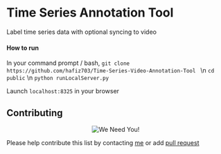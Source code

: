 # Time Series Annotation Tool

Label time series data with optional syncing to video 

#### How to run
In your command prompt / bash,
`git clone https://github.com/hafiz703/Time-Series-Video-Annotation-Tool ` \n
`cd public` \n
`python runLocalServer.py`

Launch `localhost:8325` in your browser

## Contributing
<p align="center">
  <img src="http://cdn1.sportngin.com/attachments/news_article/7269/5172/needyou_small.jpg" alt="We Need You!">
</p>

Please help contribute this list by contacting [me](https://jason718.github.io/) or add [pull request](https://github.com/jason718/Awesome-Self-Supervised-Learning/pulls)

